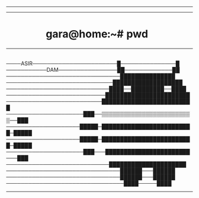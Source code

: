 <html>
    <hr></hr>
    <div align="left">
    <table border="0">
        <tr>
            <td width="700px"><h1 align="center">gara@home:~# 
     pwd
     </h1></td>
            <td><img style="border-radius: 20px;" src="imgPer.jpeg" width="100"></td>
        </tr>
       </table>
    </div>
  </html>
<br>────ASIR───────────────────────█───────────────█
<br>───────────DAM────────────────██─────────────██
<br>───────────────────────────────███████████████
<br>─────────────────────────────███████████████████
<br>────────────────────────────████──█████████──████
<br>───────────────────────────███████████████████████
<br>──────────────────────────█████████████████████████
<br>─────────────────────███──▒▒▒▒▒▒▒▒▒▒▒▒▒▒▒▒▒▒▒▒▒▒▒▒▒──███
<br>────────────────────█████─█████████████████████████─█████
<br>────────────────────█████─█████████████████████████─█████
<br>─────────────────────███───███████████████████████───███
<br>────────────────────────────█████████████████████
<br>───────────────────────────────██████───██████
<br>───────────────────────────────██████───██████
<br>────────────────────────────────████─────████
            





<hr></hr>
